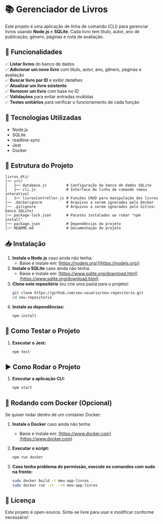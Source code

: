 # 📚 Gerenciador de Livros

Este projeto é uma aplicação de linha de comando (CLI) para gerenciar livros usando **Node.js** e **SQLite**. Cada livro tem título, autor, ano de publicação, gênero, páginas e nota de avaliação.

## 📌 Funcionalidades
✅ **Listar livros** do banco de dados  
✅ **Adicionar um novo livro** com título, autor, ano, gênero, páginas e avaliação  
✅ **Buscar livro por ID** e exibir detalhes  
✅ **Atualizar um livro existente**  
✅ **Remover um livro** com base no ID  
✅ **Validações** para evitar entradas inválidas  
✅ **Testes unitários** para verificar o funcionamento de cada função

## 🚀 Tecnologias Utilizadas
- Node.js
- SQLite
- readline-sync
- Jest
- Docker

## 📂 Estrutura do Projeto
```
livros_dti/
│── src/
│   ├── database.js         # Configuração do banco de dados SQLite
│   ├── cli.js              # Interface de linha de comando (menu interativo)
│   ├── livrosController.js # Funções CRUD para manipulação dos livros
|── .dockerignore           # Arquivos a serem ignorados pelo Docker
│── .gitignore              # Arquivos a serem ignorados pelo Git(ex: banco SQLite)
│── package-lock.json       # Pacotes instalados ao rodar "npm install"
│── package.json            # Dependências do projeto
│── README.md               # Documentação do projeto

```

## 📥 Instalação
1. **Instale o Node.js** caso ainda não tenha.
    - Baixe e instale em: [https://nodejs.org/](https://nodejs.org/)
2. **Instale o SQLite** caso ainda não tenha.
    - Baixe e instale em: [https://www.sqlite.org/download.html](https://www.sqlite.org/download.html)
3. **Clone este repositório** (ou crie uma pasta para o projeto):
    ```sh
    git clone https://github.com/seu-usuario/seu-repositorio.git
    cd seu-repositorio
    ```
4. **Instale as dependências:**
    ```sh
    npm install
    ```

## 🧪 Como Testar o Projeto
1. **Executar o Jest:**
    ```sh
    npm test
    ```

## ▶️ Como Rodar o Projeto
1. **Executar a aplicação CLI:**
    ```sh
    npm start
    ````

## 🐳 Rodando com Docker (Opcional)
Se quiser rodar dentro de um container Docker:

1. **Instale o Docker** caso ainda não tenha
    - Baixe e instale em: [https://www.docker.com](https://www.docker.com)

2. **Executar o script:**
    ```sh
    npm run docker
    ```
3. **Caso tenha problema de permissão, execute os comandos com sudo na frente:**
    ```sh
    sudo docker build -t meu-app-livros . 
    sudo docker run -it --rm meu-app-livros
    ```

## 📜 Licença
Este projeto é open-source. Sinta-se livre para usar e modificar conforme necessário!